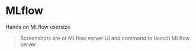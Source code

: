 # MLflow
Hands on MLflow exersize
>Screenshots are of MLflow server UI and command to launch MLflow server
